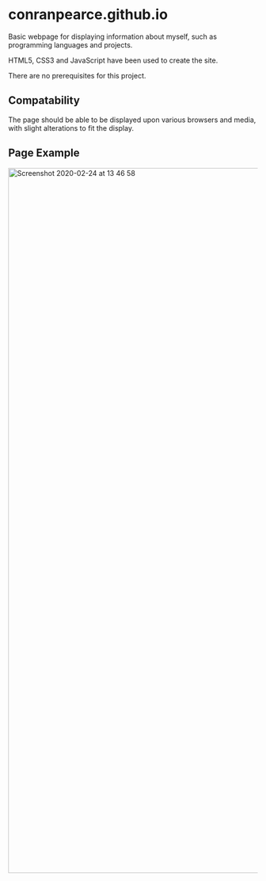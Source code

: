 # conranpearce.github.io
Basic webpage for displaying information about myself, such as programming languages and projects.

HTML5, CSS3 and JavaScript have been used to create the site.

There are no prerequisites for this project.

## Compatability
The page should be able to be displayed upon various browsers and media, with slight alterations to fit the display.

## Page Example
<img width="1424" alt="Screenshot 2020-02-24 at 13 46 58" src="https://user-images.githubusercontent.com/54678624/75157499-275f4300-570c-11ea-89a6-716773784618.png">
